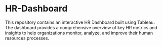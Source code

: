 # HR-Dashboard
This repository contains an interactive HR Dashboard built using Tableau. The dashboard provides a comprehensive overview of key HR metrics and insights to help organizations monitor, analyze, and improve their human resources processes.

